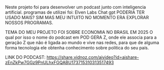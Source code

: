  Neste projeto foi para desenvolver um podcast junto com inteligencia artificial.
 programas de utilizei foi:
Elven Labs
Chat gpt
PODERIA TER USADO MAIS? SIM MAS MEU INTUITO NO MOMENTO ERA EXPLORAR NOSSOS PROGRAMAS.

TEMA DO MEU PROJETO FOI SOBRE ECONOMIA NO BRASIL EM 2025
O qual por isso o nome do podcast em POD GERA Z, onde ele  associa para a geração Z que não é ligada ao mundo e vive nas redes, para que de alguma forma tecnologia ele obtenha conhecimento sobre politica do seu país.

LINK DO PODCAST:
https://share.vidnoz.com/aivideo?id=aishare-zEnZkPw7GGz9PnULhxFGQABU173715310313517493
